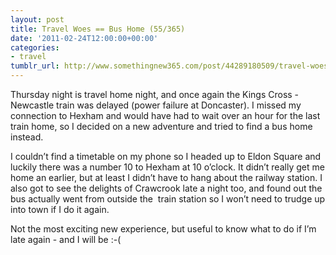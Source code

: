 ```yaml
---
layout: post
title: Travel Woes == Bus Home (55/365)
date: '2011-02-24T12:00:00+00:00'
categories:
- travel
tumblr_url: http://www.somethingnew365.com/post/44289180509/travel-woes-bus-home-55365
---
```

Thursday night is travel home night, and once again the Kings Cross - Newcastle train was delayed (power failure at Doncaster). I missed my connection to Hexham and would have had to wait over an hour for the last train home, so I decided on a new adventure and tried to find a bus home instead.

I couldn’t find a timetable on my phone so I headed up to Eldon Square and luckily there was a number 10 to Hexham at 10 o’clock. It didn’t really get me home an earlier, but at least I didn’t have to hang about the railway station. I also got to see the delights of Crawcrook late a night too, and found out the bus actually went from outside the  train station so I won’t need to trudge up into town if I do it again.

Not the most exciting new experience, but useful to know what to do if I’m late again - and I will be :-(
